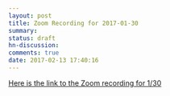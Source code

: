```yaml
---
layout: post
title: Zoom Recording for 2017-01-30
summary:
status: draft
hn-discussion:
comments: true
date: 2017-02-13 17:40:16
---
```


[Here is the link to the Zoom recording for 1/30](https://drive.google.com/drive/folders/0B-5GjaosMAovdzAySklXUkxjNDg)
